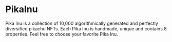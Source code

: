 # PikaInu
Pika Inu is a collection of 10,000 algorithmically generated and perfectly diversified pikachu NFTs. Each Pika Inu is handmade, unique and contains 8 properties. Feel free to choose your favorite Pika Inu.
